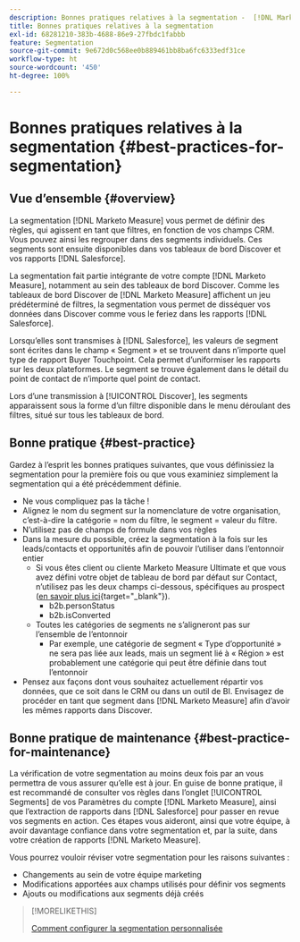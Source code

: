 ```yaml
---
description: Bonnes pratiques relatives à la segmentation -  [!DNL Marketo Measure]
title: Bonnes pratiques relatives à la segmentation
exl-id: 68281210-383b-4688-86e9-27fbdc1fabbb
feature: Segmentation
source-git-commit: 9e672d0c568ee0b889461bb8ba6fc6333edf31ce
workflow-type: ht
source-wordcount: '450'
ht-degree: 100%

---
```


# Bonnes pratiques relatives à la segmentation {#best-practices-for-segmentation}

## Vue d’ensemble {#overview}

La segmentation [!DNL Marketo Measure] vous permet de définir des règles, qui agissent en tant que filtres, en fonction de vos champs CRM. Vous pouvez ainsi les regrouper dans des segments individuels. Ces segments sont ensuite disponibles dans vos tableaux de bord Discover et vos rapports [!DNL Salesforce].

La segmentation fait partie intégrante de votre compte [!DNL Marketo Measure], notamment au sein des tableaux de bord Discover. Comme les tableaux de bord Discover de [!DNL Marketo Measure] affichent un jeu prédéterminé de filtres, la segmentation vous permet de disséquer vos données dans Discover comme vous le feriez dans les rapports [!DNL Salesforce].

Lorsqu’elles sont transmises à [!DNL Salesforce], les valeurs de segment sont écrites dans le champ « Segment » et se trouvent dans n’importe quel type de rapport Buyer Touchpoint. Cela permet d’uniformiser les rapports sur les deux plateformes. Le segment se trouve également dans le détail du point de contact de n’importe quel point de contact.

Lors d’une transmission à [!UICONTROL Discover], les segments apparaissent sous la forme d’un filtre disponible dans le menu déroulant des filtres, situé sur tous les tableaux de bord.

## Bonne pratique {#best-practice}

Gardez à l’esprit les bonnes pratiques suivantes, que vous définissiez la segmentation pour la première fois ou que vous examiniez simplement la segmentation qui a été précédemment définie.

* Ne vous compliquez pas la tâche !
* Alignez le nom du segment sur la nomenclature de votre organisation, c’est-à-dire la catégorie = nom du filtre, le segment = valeur du filtre.
* N’utilisez pas de champs de formule dans vos règles
* Dans la mesure du possible, créez la segmentation à la fois sur les leads/contacts et opportunités afin de pouvoir l’utiliser dans l’entonnoir entier
   * Si vous êtes client ou cliente Marketo Measure Ultimate et que vous avez défini votre objet de tableau de bord par défaut sur Contact, n’utilisez pas les deux champs ci-dessous, spécifiques au prospect ([en savoir plus ici](/help/marketo-measure-ultimate/data-integrity-requirement.md){target="_blank"}).
      * b2b.personStatus
      * b2b.isConverted
   * Toutes les catégories de segments ne s’aligneront pas sur l’ensemble de l’entonnoir
      * Par exemple, une catégorie de segment « Type d’opportunité » ne sera pas liée aux leads, mais un segment lié à « Région » est probablement une catégorie qui peut être définie dans tout l’entonnoir
* Pensez aux façons dont vous souhaitez actuellement répartir vos données, que ce soit dans le CRM ou dans un outil de BI. Envisagez de procéder en tant que segment dans [!DNL Marketo Measure] afin d’avoir les mêmes rapports dans Discover.

## Bonne pratique de maintenance {#best-practice-for-maintenance}

La vérification de votre segmentation au moins deux fois par an vous permettra de vous assurer qu’elle est à jour. En guise de bonne pratique, il est recommandé de consulter vos règles dans l’onglet [!UICONTROL Segments] de vos Paramètres du compte [!DNL Marketo Measure], ainsi que l’extraction de rapports dans [!DNL Salesforce] pour passer en revue vos segments en action. Ces étapes vous aideront, ainsi que votre équipe, à avoir davantage confiance dans votre segmentation et, par la suite, dans votre création de rapports [!DNL Marketo Measure].

Vous pourrez vouloir réviser votre segmentation pour les raisons suivantes :

* Changements au sein de votre équipe marketing
* Modifications apportées aux champs utilisés pour définir vos segments
* Ajouts ou modifications aux segments déjà créés

>[!MORELIKETHIS]
>
>[Comment configurer la segmentation personnalisée](/help/advanced-marketo-measure-features/segmentation/custom-segmentation.md)
